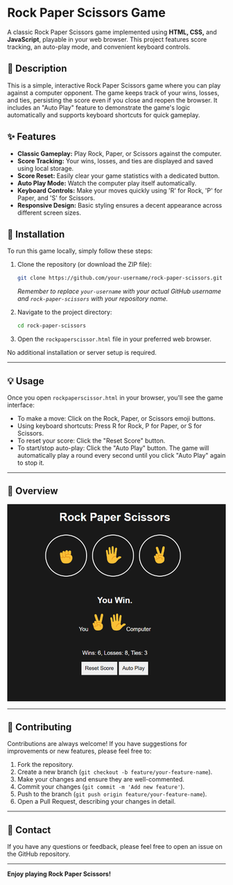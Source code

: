# Rock Paper Scissors Game
A classic Rock Paper Scissors game implemented using **HTML, CSS,** and **JavaScript**, playable in your web browser. This project features score tracking, an auto-play mode, and convenient keyboard controls.



## 📝 Description
This is a simple, interactive Rock Paper Scissors game where you can play against a computer opponent. The game keeps track of your wins, losses, and ties, persisting the score even if you close and reopen the browser. It includes an "Auto Play" feature to demonstrate the game's logic automatically and supports keyboard shortcuts for quick gameplay.


## ✨ Features
* **Classic Gameplay:** Play Rock, Paper, or Scissors against the computer.
* **Score Tracking:** Your wins, losses, and ties are displayed and saved using local storage.
* **Score Reset:** Easily clear your game statistics with a dedicated button.
* **Auto Play Mode:** Watch the computer play itself automatically.
* **Keyboard Controls:** Make your moves quickly using 'R' for Rock, 'P' for Paper, and 'S' for Scissors.
* **Responsive Design:** Basic styling ensures a decent appearance across different screen sizes.



## 🚀 Installation
To run this game locally, simply follow these steps:

1.  Clone the repository (or download the ZIP file):
    ```bash
    git clone https://github.com/your-username/rock-paper-scissors.git
    ```
    *Remember to replace `your-username` with your actual GitHub username and `rock-paper-scissors` with your repository name.*
2.  Navigate to the project directory:

    ```bash
    cd rock-paper-scissors
    ```

3.  Open the `rockpaperscissor.html` file in your preferred web browser.

No additional installation or server setup is required.

---

## 💡 Usage
Once you open `rockpaperscissor.html` in your browser, you'll see the game interface:

* To make a move: Click on the Rock, Paper, or Scissors emoji buttons.
* Using keyboard shortcuts: Press R for Rock, P for Paper, or S for Scissors.
* To reset your score: Click the "Reset Score" button.
* To start/stop auto-play: Click the "Auto Play" button. The game will automatically play a round every second until you click "Auto Play" again to stop it.

---

## 📂 Overview

![](https://github.com/anushkameena12/Rock-Paper-Scissor-Game/blob/main/screenshots/Screenshot%20(116).png)



---

## 🤝 Contributing
Contributions are always welcome! If you have suggestions for improvements or new features, please feel free to:

1.  Fork the repository.
2.  Create a new branch (`git checkout -b feature/your-feature-name`).
3.  Make your changes and ensure they are well-commented.
4.  Commit your changes (`git commit -m 'Add new feature'`).
5.  Push to the branch (`git push origin feature/your-feature-name`).
6.  Open a Pull Request, describing your changes in detail.

---

## 📧 Contact
If you have any questions or feedback, please feel free to open an issue on the GitHub repository.

---

**Enjoy playing Rock Paper Scissors!**

 